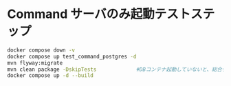 # Command サーバのみ起動テストステップ
```bash
docker compose down -v
docker compose up test_command_postgres -d
mvn flyway:migrate
mvn clean package -DskipTests             #DBコンテナ起動していないと、総合テスト実行できない。 (ModelMapperTest)
docker compose up -d --build
```